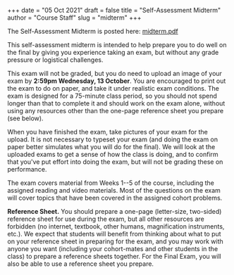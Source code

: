 +++
date = "05 Oct 2021"
draft = false
title = "Self-Assessment Midterm"
author = "Course Staff"
slug = "midterm"
+++

The Self-Assessment Midterm is posted here: [midterm.pdf](/ps/midterm.pdf)

This self-assessment midterm is intended to help prepare you to do
well on the final by giving you experience taking an exam, but without
any grade pressure or logistical challenges.

This exam will not be graded, but you do need to upload an image of
your exam by **2:59pm Wednesday, 13 October**. You are encouraged to
print out the exam to do on paper, and take it under realistic exam
conditions. The exam is designed for a 75-minute class period, so you
should not spend longer than that to complete it and should work on
the exam alone, without using any resources other than the one-page
reference sheet you prepare (see below).

When you have finished the exam, take pictures of your exam for the
upload. It is not necessary to typeset your exam (and doing the exam
on paper better simulates what you will do for the final). We will
look at the uploaded exams to get a sense of how the class is doing,
and to confirm that you've put effort into doing the exam, but will
not be grading these on performance.

The exam covers material from Weeks 1--5 of the course, including the
assigned reading and video materials. Most of the questions on the
exam will cover topics that have been covered in the assigned cohort
problems.

**Reference Sheet.** You should prepare a one-page (letter-size,
two-sided) reference sheet for use during the exam, but all other
resources are forbidden (no internet, textbook, other humans,
magnification instruments, etc.). We expect that students will benefit
from thinking about what to put on your reference sheet in preparing
for the exam, and you may work with anyone you want (including your
cohort-mates and other students in the class) to prepare a reference
sheets together. For the Final Exam, you will also be able to use a
reference sheet you prepare. 

